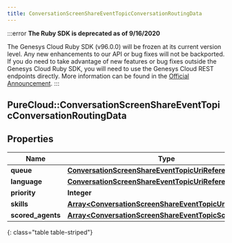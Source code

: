 ```yaml
---
title: ConversationScreenShareEventTopicConversationRoutingData
---
```


:::error
**The Ruby SDK is deprecated as of 9/16/2020**

The Genesys Cloud Ruby SDK (v96.0.0) will be frozen at its current version level. Any new enhancements to our API or bug fixes will not be backported. If you do need to take advantage of new features or bug fixes outside the Genesys Cloud Ruby SDK, you will need to use the Genesys Cloud REST endpoints directly. More information can be found in the [Official Announcement](https://developer.mypurecloud.com/forum/t/announcement-genesys-cloud-ruby-sdk-end-of-life/8850).
:::


## PureCloud::ConversationScreenShareEventTopicConversationRoutingData

## Properties

|Name | Type | Description | Notes|
|------------ | ------------- | ------------- | -------------|
| **queue** | [**ConversationScreenShareEventTopicUriReference**](ConversationScreenShareEventTopicUriReference.html) |  | [optional] |
| **language** | [**ConversationScreenShareEventTopicUriReference**](ConversationScreenShareEventTopicUriReference.html) |  | [optional] |
| **priority** | **Integer** |  | [optional] |
| **skills** | [**Array&lt;ConversationScreenShareEventTopicUriReference&gt;**](ConversationScreenShareEventTopicUriReference.html) |  | [optional] |
| **scored_agents** | [**Array&lt;ConversationScreenShareEventTopicScoredAgent&gt;**](ConversationScreenShareEventTopicScoredAgent.html) |  | [optional] |
{: class="table table-striped"}


